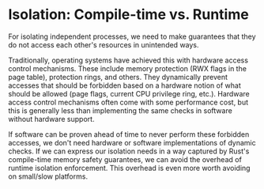 # Isolation: Compile-time vs. Runtime

For isolating independent processes, we need to make guarantees that they do not access each other's resources in unintended ways.

Traditionally, operating systems have achieved this with hardware access control mechanisms.
These include memory protection (RWX flags in the page table), protection rings, and others.
They dynamically prevent accesses that should be forbidden based on a hardware notion of what should be allowed (page flags, current CPU privilege ring, etc.).
Hardware access control mechanisms often come with some performance cost,
but this is generally less than implementing the same checks in software without hardware support.

If software can be proven ahead of time to never perform these forbidden accesses, we don't need hardware or software implementations of dynamic checks.
If we can express our isolation needs in a way captured by Rust's compile-time memory safety guarantees, we can avoid the overhead of runtime isolation enforcement.
This overhead is even more worth avoiding on small/slow platforms.

